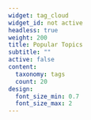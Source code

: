 ```yaml
---
widget: tag_cloud
widget_id: not active
headless: true
weight: 200
title: Popular Topics
subtitle: ""
active: false
content:
  taxonomy: tags
  count: 20
design:
  font_size_min: 0.7
  font_size_max: 2
---
```


